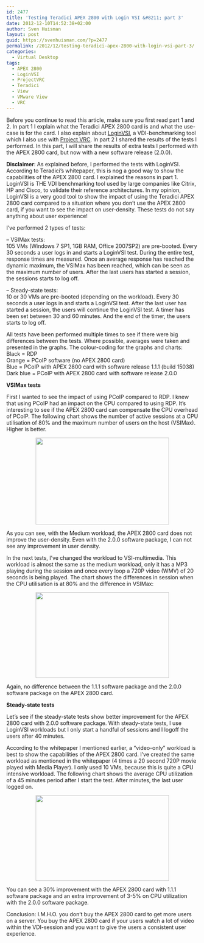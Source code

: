 ```yaml
---
id: 2477
title: 'Testing Teradici APEX 2800 with Login VSI &#8211; part 3'
date: 2012-12-10T14:52:38+02:00
author: Sven Huisman
layout: post
guid: https://svenhuisman.com/?p=2477
permalink: /2012/12/testing-teradici-apex-2800-with-login-vsi-part-3/
categories:
  - Virtual Desktop
tags:
  - APEX 2800
  - LoginVSI
  - ProjectVRC
  - Teradici
  - View
  - VMware View
  - VRC
---
```

Before you continue to read this article, make sure you first read part 1 and 2. In part 1 I explain what the Teradici APEX 2800 card is and what the use-case is for the card. I also explain about <a title="Login VSI" href="http://www.loginvsi.com" target="_blank">LoginVSI</a>, a VDI-benchmarking tool which I also use with <a title="Project VRC" href="http://www.projectVRC.com" target="_blank">Project VRC</a>. In part 2 I shared the results of the tests I performed. In this part, I will share the results of extra tests I performed with the APEX 2800 card, but now with a new software release (2.0.0).

**Disclaimer**: As explained before, I performed the tests with LoginVSI. According to Teradici&#8217;s whitepaper, this is nog a good way to show the capabilities of the APEX 2800 card. I explained the reasons in part 1. LoginVSI is THE VDI benchmarking tool used by large companies like Citrix, HP and Cisco, to validate their reference architectures. In my opinion, LoginVSI is a very good tool to show the impact of using the Teradici APEX 2800 card compared to a situation where you don&#8217;t use the APEX 2800 card, if you want to see the impact on user-density. These tests do not say anything about user experience!

I&#8217;ve performed 2 types of tests:

&#8211; VSIMax tests:  
105 VMs (Windows 7 SP1, 1GB RAM, Office 2007SP2) are pre-booted. Every 30 seconds a user logs in and starts a LoginVSI test. During the entire test, response times are measured. Once an average response has reached the dynamic maximum, the VSIMax has been reached, which can be seen as the maximum number of users. After the last users has started a session, the sessions starts to log off.

&#8211; Steady-state tests:  
10 or 30 VMs are pre-booted (depending on the workload). Every 30 seconds a user logs in and starts a LoginVSI test. After the last user has started a session, the users will continue the LoginVSI test. A timer has been set between 30 and 60 minutes. And the end of the timer, the users starts to log off.

All tests have been performed multiple times to see if there were big differences between the tests. Where possible, averages were taken and presented in the graphs. The colour-coding for the graphs and charts:  
Black = RDP  
Orange = PCoIP software (no APEX 2800 card)  
Blue = PCoIP with APEX 2800 card with software release 1.1.1 (build 15038)  
Dark blue = PCoIP with APEX 2800 card with software release 2.0.0

<!--more-->

**VSIMax tests**

First I wanted to see the impact of using PCoIP compared to RDP. I knew that using PCoIP had an impact on the CPU compared to using RDP. It&#8217;s interesting to see if the APEX 2800 card can compensate the CPU overhead of PCoIP. The following chart shows the number of active sessions at a CPU utilisation of 80% and the maximum number of users on the host (VSIMax). Higher is better.

<p style="text-align: center;">
  <a href="https://svenhuisman.com/wp-content/uploads/2012/12/Sessions_Medium_RDPvsPCoIPvsAPEX-2.0.png"><img class="size-medium wp-image-2482 aligncenter" title="Sessions_Medium_RDPvsPCoIPvsAPEX-2.0" src="https://svenhuisman.com/wp-content/uploads/2012/12/Sessions_Medium_RDPvsPCoIPvsAPEX-2.0-350x228.png" alt="" width="350" height="228" srcset="https://svenhuisman.com/wp-content/uploads/2012/12/Sessions_Medium_RDPvsPCoIPvsAPEX-2.0-350x228.png 350w, https://svenhuisman.com/wp-content/uploads/2012/12/Sessions_Medium_RDPvsPCoIPvsAPEX-2.0.png 713w" sizes="(max-width: 350px) 100vw, 350px" /></a>
</p>

As you can see, with the Medium workload, the APEX 2800 card does not improve the user-density. Even with the 2.0.0 software package, I can not see any improvement in user density.

In the next tests, I&#8217;ve changed the workload to VSI-multimedia. This workload is almost the same as the medium workload, only it has a MP3 playing during the session and once every loop a 720P video (WMV) of 20 seconds is being played. The chart shows the differences in session when the CPU utilisation is at 80% and the difference in VSIMax:

<p style="text-align: center;">
  <a href="https://svenhuisman.com/wp-content/uploads/2012/12/Sessions_Multimedia_PCoIPvsAPEX-2.0.png"><img class="size-medium wp-image-2479 aligncenter" title="Sessions_Multimedia_PCoIPvsAPEX-2.0" src="https://svenhuisman.com/wp-content/uploads/2012/12/Sessions_Multimedia_PCoIPvsAPEX-2.0-350x225.png" alt="" width="350" height="225" srcset="https://svenhuisman.com/wp-content/uploads/2012/12/Sessions_Multimedia_PCoIPvsAPEX-2.0-350x225.png 350w, https://svenhuisman.com/wp-content/uploads/2012/12/Sessions_Multimedia_PCoIPvsAPEX-2.0.png 714w" sizes="(max-width: 350px) 100vw, 350px" /></a>
</p>

Again, no difference between the 1.1.1 software package and the 2.0.0 software package on the APEX 2800 card.

**Steady-state tests**

Let&#8217;s see if the steady-state tests show better improvement for the APEX 2800 card with 2.0.0 software package. With steady-state tests, I use LoginVSI workloads but I only start a handful of sessions and I logoff the users after 40 minutes.

According to the whitepaper I mentioned earlier, a &#8220;video-only&#8221; workload is best to show the capabilities of the APEX 2800 card. I&#8217;ve created the same workload as mentioned in the whitepaper (4 times a 20 second 720P movie played with Media Player). I only used 10 VMs, because this is quite a CPU intensive workload. The following chart shows the average CPU utilization of a 45 minutes period after I start the test. After minutes, the last user logged on.

<p style="text-align: center;">
  <a href="https://svenhuisman.com/wp-content/uploads/2012/12/CPU_SS_Video-2.0.png"><img class="size-medium wp-image-2483 aligncenter" title="CPU_SS_Video-2.0" src="https://svenhuisman.com/wp-content/uploads/2012/12/CPU_SS_Video-2.0-350x225.png" alt="" width="350" height="225" srcset="https://svenhuisman.com/wp-content/uploads/2012/12/CPU_SS_Video-2.0-350x225.png 350w, https://svenhuisman.com/wp-content/uploads/2012/12/CPU_SS_Video-2.0.png 806w" sizes="(max-width: 350px) 100vw, 350px" /></a>
</p>

You can see a 30% improvement with the APEX 2800 card with 1.1.1 software package and an extra improvement of 3-5% on CPU utilization with the 2.0.0 software package.

Conclusion: I.M.H.O. you don&#8217;t buy the APEX 2800 card to get more users on a server. You buy the APEX 2800 card if your users watch a lot of video within the VDI-session and you want to give the users a consistent user experience.